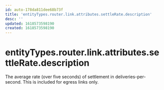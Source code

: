 ```yaml
---
id: auto-178da811dee68b73f
title: 'entityTypes.router.link.attributes.settleRate.description'
desc: ''
updated: 1618573598190
created: 1618573598190
---
```

# entityTypes.router.link.attributes.settleRate.description

The average rate (over five seconds) of settlement in deliveries-per-second.  This is included for egress links only.